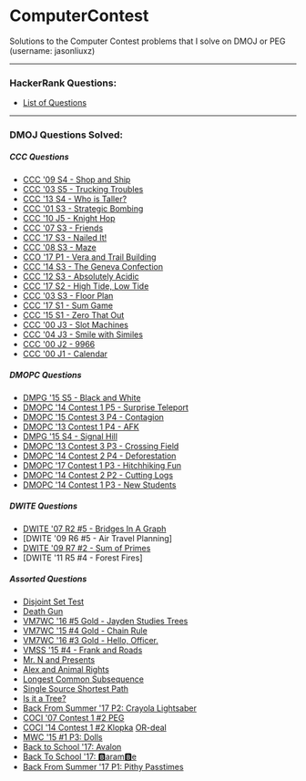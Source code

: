 # ComputerContest

Solutions to the Computer Contest problems that I solve on DMOJ or PEG (username: jasonliuxz) 

___

### HackerRank Questions:
* [List of Questions](https://github.com/JasonXZLiu/ComputerContest/tree/master/HackerRank/src)

___

### DMOJ Questions Solved:

##### CCC Questions
* [CCC '09 S4 - Shop and Ship](https://github.com/JasonXZLiu/ComputerContest/blob/master/CCC/ShopAndShip/src/Main.java)
* [CCC '03 S5 - Trucking Troubles](https://github.com/JasonXZLiu/ComputerContest/blob/master/CCC/TruckingTroubles/src/Main.java)
* [
CCC '13 S4 - Who is Taller?
](https://github.com/JasonXZLiu/ComputerContest/blob/master/CCC/WhoIsTaller/src/Main.java)
* [CCC '01 S3 - Strategic Bombing](https://github.com/JasonXZLiu/ComputerContest/blob/master/CCC/StrategicBombing/src/Main.java)
* [CCC '10 J5 - Knight Hop](https://github.com/JasonXZLiu/ComputerContest/blob/master/CCC/KnightHop/src/Main.java)
* [CCC '07 S3 - Friends](https://github.com/JasonXZLiu/ComputerContest/blob/master/CCC/Friends/src/Main.java)
* [CCC '17 S3 - Nailed It!](https://github.com/JasonXZLiu/ComputerContest/blob/master/CCC/NailedIt/src/Main.java)
* [CCC '08 S3 - Maze](https://github.com/JasonXZLiu/ComputerContest/blob/master/CCC/Maze/src/Main.java)
* [CCO '17 P1 - Vera and Trail Building](https://github.com/JasonXZLiu/ComputerContest/blob/master/CCO/VeraAndTrailBuilding/src/Main.java)
* [CCC '14 S3 - The Geneva Confection](https://github.com/JasonXZLiu/ComputerContest/blob/master/CCC/Geneva/src/Main.java)
* [CCC '12 S3 - Absolutely Acidic](https://github.com/JasonXZLiu/ComputerContest/blob/master/CCC/AbsolutelyAcidic/src/Main.java)
* [CCC '17 S2 - High Tide, Low Tide](https://github.com/JasonXZLiu/ComputerContest/blob/master/CCC/HighTideLowTide/src/Main.java)
* [CCC '03 S3 - Floor Plan](https://github.com/JasonXZLiu/ComputerContest/blob/master/CCC/FloorPlan/src/Main.java)
* [CCC '17 S1 - Sum Game](https://github.com/JasonXZLiu/ComputerContest/blob/master/CCC/SumGame/src/Main.java)
* [CCC '15 S1 - Zero That Out](https://github.com/JasonXZLiu/ComputerContest/blob/master/CCC/ZeroThatOut/ZeroThatOut.py)
* [CCC '00 J3 - Slot Machines](https://github.com/JasonXZLiu/ComputerContest/blob/master/CCC/SlowMachines/Main.java)
* [CCC '04 J3 - Smile with Similes](https://github.com/JasonXZLiu/ComputerContest/blob/master/CCC/SmilewithSmiles/Main.java)
* [CCC '00 J2 - 9966](https://github.com/JasonXZLiu/ComputerContest/blob/master/CCC/9966/src/Main.java)
* [CCC '00 J1 - Calendar](https://github.com/JasonXZLiu/ComputerContest/blob/master/CCC/Calendar/src/Main.java)

##### DMOPC Questions
* [DMPG '15 S5 - Black and White](https://github.com/JasonXZLiu/ComputerContest/blob/master/DMPG/blackandwhite/src/Main.java)
* [DMOPC '14 Contest 1 P5 - Surprise Teleport](https://github.com/JasonXZLiu/ComputerContest/blob/master/DMOPC/SurpriseTeleport/src/Main.java)
* [DMOPC '15 Contest 3 P4 - Contagion](https://github.com/JasonXZLiu/ComputerContest/blob/master/DMOPC/Contagion/src/Main.java)
* [DMOPC '13 Contest 1 P4 - AFK](https://github.com/JasonXZLiu/ComputerContest/blob/master/DMOPC/AFK/src/Main.java)
* [DMPG '15 S4 - Signal Hill](https://github.com/JasonXZLiu/ComputerContest/blob/master/DMPG/SignalHill/src/Main.java)
* [DMOPC '13 Contest 3 P3 - Crossing Field](https://github.com/JasonXZLiu/ComputerContest/blob/master/DMOPC/CrossingField/src/Main.java)
* [DMOPC '14 Contest 2 P4 - Deforestation](https://github.com/JasonXZLiu/ComputerContest/blob/master/DMOPC/Deforestation/src/Main.java)
* [DMOPC '17 Contest 1 P3 - Hitchhiking Fun](https://github.com/JasonXZLiu/ComputerContest/blob/master/DMOPC/HitchhikingFun/src/Main.java)
* [DMOPC '14 Contest 2 P2 - Cutting Logs](https://github.com/JasonXZLiu/ComputerContest/blob/master/DMOPC/CuttingLogs/src/Main.java)
* [DMOPC '14 Contest 1 P3 - New Students](https://github.com/JasonXZLiu/ComputerContest/blob/master/DMOPC/NewStudent/src/Main.java)

##### DWITE Questions
* [DWITE '07 R2 #5 - Bridges In A Graph](https://github.com/JasonXZLiu/ComputerContest/blob/master/DWITE/BridgesInAGraph/src/Main.java)
* [DWITE '09 R6 #5 - Air Travel Planning]
* [DWITE '09 R7 #2 - Sum of Primes](https://github.com/JasonXZLiu/ComputerContest/blob/master/DWITE/SumOfPrimes/src/Main.java)
* [DWITE '11 R5 #4 - Forest Fires]

##### Assorted Questions
* [Disjoint Set Test](https://github.com/JasonXZLiu/ComputerContest/blob/master/DMOJ/DisjointSetTest/src/Main.java)
* [Death Gun](https://github.com/JasonXZLiu/ComputerContest/blob/master/DMOJ/DeathGun/src/com/thejasonliu/Main.java)
* [VM7WC '16 #5 Gold - Jayden Studies Trees](https://github.com/JasonXZLiu/ComputerContest/blob/master/VM7WC/JaydenStudiesTrees/src/Main.java)
* [VM7WC '15 #4 Gold - Chain Rule](https://github.com/JasonXZLiu/ComputerContest/blob/master/VM7WC/ChainRule/src/Main.java)
* [VM7WC '16 #3 Gold - Hello, Officer.](https://github.com/JasonXZLiu/ComputerContest/blob/master/VM7WC/HelloOfficer/src/Main.java)
* [VMSS '15 #4 - Frank and Roads](https://github.com/JasonXZLiu/ComputerContest/blob/master/VMSS/FrankandRoads/src/Main.java)
* [Mr. N and Presents ](https://github.com/JasonXZLiu/ComputerContest/blob/master/DMOJ/Mr.NandPresents/src/Main.java)
* [Alex and Animal Rights](https://github.com/JasonXZLiu/ComputerContest/blob/master/DMOJ/AlexAndAnimalRights/src/Main.java)
* [Longest Common Subsequence](https://github.com/JasonXZLiu/ComputerContest/blob/master/DMOJ/LongestCommonSubsequence/src/Main.java)
* [Single Source Shortest Path](https://github.com/JasonXZLiu/ComputerContest/blob/master/DMOJ/SingleSourceShortestPath/src/Main.java)
* [Is it a Tree?](https://github.com/JasonXZLiu/ComputerContest/blob/master/CCO/VeraAndTrailBuilding/src/Main.java)
* [Back From Summer '17 P2: Crayola Lightsaber](https://github.com/JasonXZLiu/ComputerContest/blob/master/DMOJ/CrayolaLightsaber/src/Main.java)
* [COCI '07 Contest 1 #2 PEG](https://github.com/JasonXZLiu/ComputerContest/blob/master/DMOJ/PEG/src/Main.java)
* [COCI '14 Contest 1 #2 Klopka](https://github.com/JasonXZLiu/ComputerContest/blob/master/DMOJ/Klopka/src/Main.java)
 [OR-deal](https://github.com/JasonXZLiu/ComputerContest/blob/master/DMOJ/OrDeal/src/Main.java)
* [MWC '15 #1 P3: Dolls](https://github.com/JasonXZLiu/ComputerContest/blob/master/DMOJ/Dolls/src/Main.java)
* [Back to School '17: Avalon](https://github.com/JasonXZLiu/ComputerContest/blob/master/DMOJ/Avalon/src/Main.java)
* [Back To School '17: 🅱aram🅱e](https://github.com/JasonXZLiu/ComputerContest/blob/master/DMOJ/BaramBe/src/Main.java)
* [Back From Summer '17 P1: Pithy Passtimes](https://github.com/JasonXZLiu/ComputerContest/blob/master/DMOJ/PithyPasstimes/src/Main.java)

